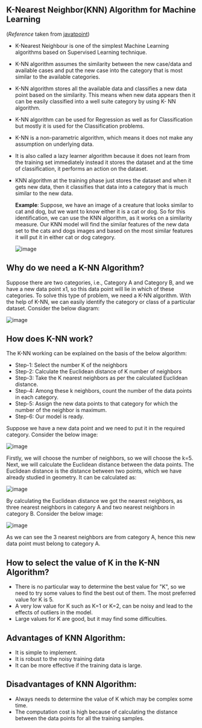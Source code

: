 ## K-Nearest Neighbor(KNN) Algorithm for Machine Learning 
(*Reference* taken from [javatpoint](https://www.javatpoint.com/k-nearest-neighbor-algorithm-for-machine-learning))

- K-Nearest Neighbour is one of the simplest Machine Learning algorithms based on Supervised Learning technique.
- K-NN algorithm assumes the similarity between the new case/data and available cases and put the new case into the category that is most similar to the available categories.
- K-NN algorithm stores all the available data and classifies a new data point based on the similarity. This means when new data appears then it can be easily classified into a well suite category by using K- NN algorithm.
- K-NN algorithm can be used for Regression as well as for Classification but mostly it is used for the Classification problems.
- K-NN is a non-parametric algorithm, which means it does not make any assumption on underlying data.
- It is also called a lazy learner algorithm because it does not learn from the training set immediately instead it stores the dataset and at the time of classification, it performs an action on the dataset.
- KNN algorithm at the training phase just stores the dataset and when it gets new data, then it classifies that data into a category that is much similar to the new data.

  **Example**: Suppose, we have an image of a creature that looks similar to cat and dog, but we want to know either it is a cat or dog. So for this identification, we can use the KNN algorithm,
  as it works on a similarity measure. Our KNN model will find the similar features of the new data set to the cats and dogs images and based on the most similar features it will put it in either cat or dog category.

  ![image](https://github.com/user-attachments/assets/9660106f-de7a-4dfd-9225-0e885babd444)


## Why do we need a K-NN Algorithm?
Suppose there are two categories, i.e., Category A and Category B, and we have a new data point x1, so this data point will lie in which of these categories. 
To solve this type of problem, we need a K-NN algorithm. With the help of K-NN, we can easily identify the category or class of a particular dataset. Consider the below diagram:

![image](https://github.com/user-attachments/assets/88b6d25f-40ae-4dbb-bfd6-1f84abe5d58a)

## How does K-NN work?
The K-NN working can be explained on the basis of the below algorithm:

   - Step-1: Select the number K of the neighbors
   - Step-2: Calculate the Euclidean distance of K number of neighbors
   - Step-3: Take the K nearest neighbors as per the calculated Euclidean distance.
   - Step-4: Among these k neighbors, count the number of the data points in each category.
   - Step-5: Assign the new data points to that category for which the number of the neighbor is maximum.
   - Step-6: Our model is ready.

Suppose we have a new data point and we need to put it in the required category. Consider the below image:

![image](https://github.com/user-attachments/assets/b8628eb6-22ba-4919-9273-7ac911d75ca1)

Firstly, we will choose the number of neighbors, so we will choose the k=5.
Next, we will calculate the Euclidean distance between the data points. The Euclidean distance is the distance between two points, which we have already studied in geometry. It can be calculated as:

![image](https://github.com/user-attachments/assets/7eb2792c-265c-4b2b-a0d9-99f304f1b0a1)

By calculating the Euclidean distance we got the nearest neighbors, as three nearest neighbors in category A and two nearest neighbors in category B. Consider the below image:

![image](https://github.com/user-attachments/assets/95040ed4-44a6-4355-aaba-b36a9c5d47d2)


As we can see the 3 nearest neighbors are from category A, hence this new data point must belong to category A.

## How to select the value of K in the K-NN Algorithm?

- There is no particular way to determine the best value for "K", so we need to try some values to find the best out of them. The most preferred value for K is 5.
- A very low value for K such as K=1 or K=2, can be noisy and lead to the effects of outliers in the model.
- Large values for K are good, but it may find some difficulties.

## Advantages of KNN Algorithm:
- It is simple to implement.
- It is robust to the noisy training data
- It can be more effective if the training data is large.

## Disadvantages of KNN Algorithm:

- Always needs to determine the value of K which may be complex some time.
- The computation cost is high because of calculating the distance between the data points for all the training samples.

